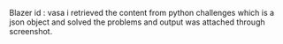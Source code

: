 Blazer id : vasa
i retrieved the content from python challenges which is a json object and solved the problems and output was attached through screenshot.
